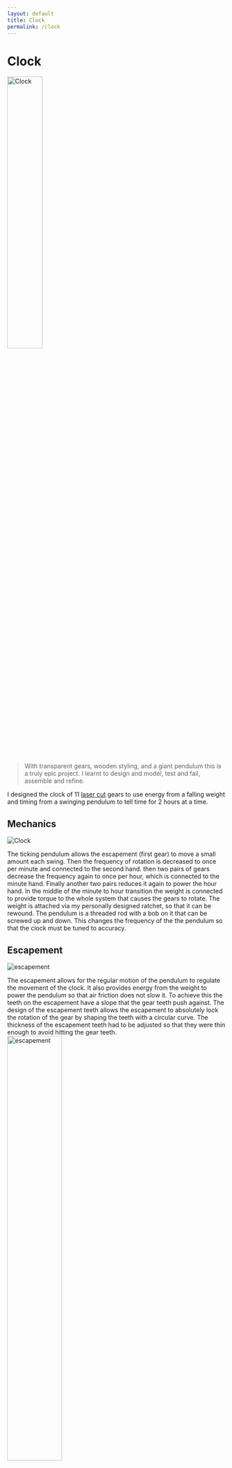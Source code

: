 ```yaml
---
layout: default
title: Clock
permalink: /clock
---
```


# Clock
<div class="clearfix">
<img alt="Clock" src="/sebsite/images/clock1.jpg" id="rightfloat" width = "40%"> 

> With transparent gears, wooden styling, and a giant pendulum this is a truly epic project. I learnt to design and model, test and fail, assemble and refine.

I designed the clock of 11 [laser cut](/sebsite/laser) gears to use energy from a falling weight and timing from a swinging pendulum to tell time for 2 hours at a time.
</div> 

## Mechanics
<div class="clearfix">
    <img alt="Clock" src="/sebsite/images/clockgif.gif" id="rightfloat"> 

The ticking pendulum allows the escapement (first gear) to move a small amount each swing. Then the frequency of rotation is decreased to once per minute and connected to the second hand. then two pairs of gears decrease the frequency again to once per hour, which is connected to the minute hand. Finally another two pairs reduces it again to power the hour hand. In the middle of the minute to hour transition the weight is connected to provide torque to the whole system that causes the gears to rotate. The weight is attached via my personally designed ratchet, so that it can be rewound.
The pendulum is a threaded rod with a bob on it that can be screwed up and down. This changes the frequency of the the pendulum so that the clock must be tuned to accuracy.
</div>

## Escapement 
<div class="clearfix">
    <img alt="escapement" src="/sebsite/images/escapement.gif" id="rightfloat"> 

The escapement allows for the regular motion of the pendulum to regulate the movement of the clock. It also provides energy from the weight to power the pendulum so that air friction does not slow it. To achieve this the teeth on the escapement have a slope that the gear teeth push against.
The design of the escapement teeth allows the escapement to absolutely lock the rotation of the gear by shaping the teeth with a circular curve.
The thickness of the escapement teeth had to be adjusted so that they were thin enough to avoid hitting the gear teeth. 
    <img alt="escapement" src="/sebsite/images/escapementclose.gif" width-max="577" width = 50%> 
</div>

## Ratchet
<div class="clearfix">
    <img alt="ratchet" src="/sebsite/images/rachet.jpg" id="rightfloat">
    <img alt="ratchet" src="/sebsite/images/rachet2.jpg" id="rightfloat">

I needed to attach the weight to a ratchet so it could be rewound without turning time backwards. So in typical style I decided to go through the unnecessarily complex (but much more interesting) route of designing my own novel ratchet. 
The design has a inner and outer ring, with flexible bits of plastic (from packaging) attached to the inner ring that go to the sloped teeth in the outer ring. When the outer ring is turned counter clockwise (by the weight) the flexible plastic locks with the teeth and drives the inner ring and axle. If the outer ring is driven the other direction by hand the plastic slides over the teeth and the weight is wound up, without driving the axle backwards.
</div> 

## Gears
All the gears were created using a <a href="https://geargenerator.com/">gear generator</a>. There were a lot of restrictions I had to accommodate for: 
- getting the right pair of gear ratios
- making some gears big enough to fit around the pipe axle
- making gears small enough so they didn't hit other components
- minimizing size to save material 
- making it strong enough to not break
After several redesigns and trial and error I was able to get a set of working gears. 